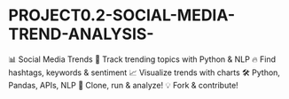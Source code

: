 # PROJECT0.2-SOCIAL-MEDIA-TREND-ANALYSIS-
📊 Social Media Trends 🚀 Track trending topics with Python &amp; NLP 🔥 Find hashtags, keywords &amp; sentiment 📈 Visualize trends with charts  🛠 Python, Pandas, APIs, NLP 🎯 Clone, run &amp; analyze!  💡 Fork &amp; contribute!
